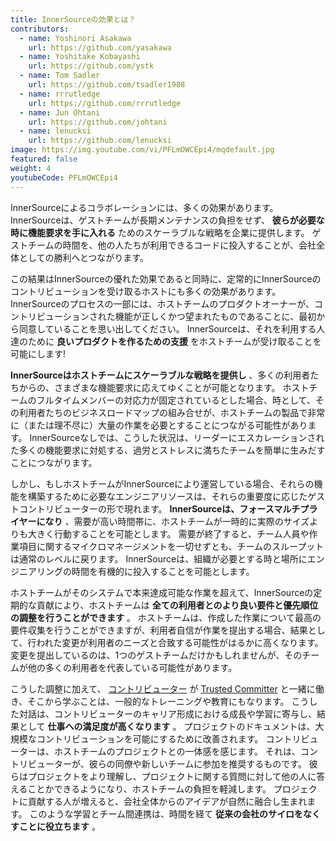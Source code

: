 ```yaml
---
title: InnerSourceの効果とは？
contributors:
  - name: Yoshinori Asakawa
    url: https://github.com/yasakawa
  - name: Yoshitake Kobayashi
    url: https://github.com/ystk
  - name: Tom Sadler
    url: https://github.com/tsadler1988
  - name: rrrutledge
    url: https://github.com/rrrutledge
  - name: Jun Ohtani
    url: https://github.com/johtani
  - name: lenucksi
    url: https://github.com/lenucksi
image: https://img.youtube.com/vi/PFLmOWCEpi4/mqdefault.jpg
featured: false
weight: 4
youtubeCode: PFLmOWCEpi4
---
```

<div class="paragraph">
<p>InnerSourceによるコラボレーションには、多くの効果があります。
InnerSourceは、ゲストチームが長期メンテナンスの負担をせず、 <strong>彼らが必要な時に機能要求を手に入れる</strong> ためのスケーラブルな戦略を企業に提供します。
ゲストチームの時間を、他の人たちが利用できるコードに投入することが、会社全体としての勝利へとつながります。</p>
</div>
<div class="paragraph">
<p>この結果はInnerSourceの優れた効果であると同時に、定常的にInnerSourceのコントリビューションを受け取るホストにも多くの効果があります。
InnerSourceのプロセスの一部には、ホストチームのプロダクトオーナーが、コントリビューションされた機能が正しくかつ望まれたものであることに、最初から同意していることを思い出してください。
InnerSourceは、それを利用する人達のために <strong>良いプロダクトを作るための支援</strong> をホストチームが受け取ることを可能にします!</p>
</div>
<div class="paragraph">
<p><strong>InnerSourceはホストチームにスケーラブルな戦略を提供し</strong> 、多くの利用者たちからの、さまざまな機能要求に応えてゆくことが可能となります。
ホストチームのフルタイムメンバーの対応力が固定されているとした場合、時として、その利用者たちのビジネスロードマップの組み合せが、ホストチームの製品で非常に（または理不尽に）大量の作業を必要とすることにつながる可能性があります。
InnerSourceなしでは、こうした状況は、リーダーにエスカレーションされた多くの機能要求に対処する、過労とストレスに満ちたチームを簡単に生みだすことにつながります。</p>
</div>
<div class="paragraph">
<p>しかし、もしホストチームがInnerSourceにより運営している場合、それらの機能を構築するために必要なエンジニアリソースは、それらの重要度に応じたゲストコントリビューターの形で現れます。
<strong>InnerSourceは、フォースマルチプライヤーになり</strong> 、需要が高い時間帯に、ホストチームが一時的に実際のサイズよりも大きく行動することを可能とします。
需要が終了すると、チーム人員や作業項目に関するマイクロマネージメントを一切せずとも、チームのスループットは通常のレベルに戻ります。
InnerSourceは、組織が必要とする時と場所にエンジニアリングの時間を有機的に投入することを可能とします。</p>
</div>
<div class="paragraph">
<p>ホストチームがそのシステムで本来達成可能な作業を超えて、InnerSourceの定期的な貢献により、ホストチームは <strong>全ての利用者とのより良い要件と優先順位の調整を行うことができます</strong> 。
ホストチームは、作成した作業について最高の要件収集を行うことができますが、利用者自信が作業を提出する場合、結果として、行われた変更が利用者のニーズと合致する可能性がはるかに高くなります。
変更を提出しているのは、1つのゲストチームだけかもしれませんが、そのチームが他の多くの利用者を代表している可能性があります。</p>
</div>
<div class="paragraph">
<p>こうした調整に加えて、 <a href="https://innersourcecommons.org/ja/learn/learning-path/contributor">コントリビューター</a> が <a href="https://innersourcecommons.org/ja/learn/learning-path/trusted-committer">Trusted Committer</a> と一緒に働き、そこから学ぶことは、一般的なトレーニングや教育にもなります。
こうした対話は、コントリビューターのキャリア形成における成長や学習に寄与し、結果として <strong>仕事への満足度が高くなります</strong> 。
プロジェクトのドキュメントは、大規模なコントリビューションを可能にするために改善されます。
コントリビューターは、ホストチームのプロジェクトとの一体感を感じます。
それは、コントリビューターが、彼らの同僚や新しいチームに参加を推奨するものです。
彼らはプロジェクトをより理解し、プロジェクトに関する質問に対して他の人に答えることかできるようになり、ホストチームの負担を軽減します。
プロジェクトに貢献する人が増えると、会社全体からのアイデアが自然に融合し生まれます。
このような学習とチーム間連携は、時間を経て <strong>従来の会社のサイロをなくすことに役立ちます</strong> 。</p>
</div>
<!--- This file autogenerated from https://github.com/InnerSourceCommons/InnerSourceLearningPath/blob/main/scripts -->
